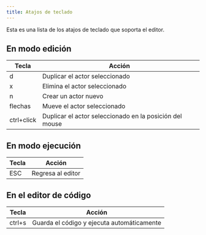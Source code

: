 ```yaml
---
title: Atajos de teclado
---
```


Esta es una lista de los atajos de teclado que soporta el editor.

## En modo edición

| Tecla      | Acción                                                  |
| ---------- | ------------------------------------------------------- |
| d          | Duplicar el actor seleccionado                          |
| x          | Elimina el actor seleccionado                           |
| n          | Crear un actor nuevo                                    |
| flechas    | Mueve el actor seleccionado                             |
| ctrl+click | Duplicar el actor seleccionado en la posición del mouse |

## En modo ejecución

| Tecla | Acción            |
| ----- | ----------------- |
| ESC   | Regresa al editor |

## En el editor de código

| Tecla  | Acción                                     |
| ------ | ------------------------------------------ |
| ctrl+s | Guarda el código y ejecuta automáticamente |
